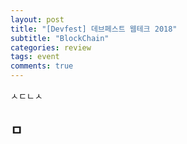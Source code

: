 ```yaml
---
layout: post
title: "[Devfest] 데브페스트 웹테크 2018"
subtitle: "BlockChain"
categories: review
tags: event
comments: true
---
```


ㅅㄷㄴㅅ

## ㅁ

